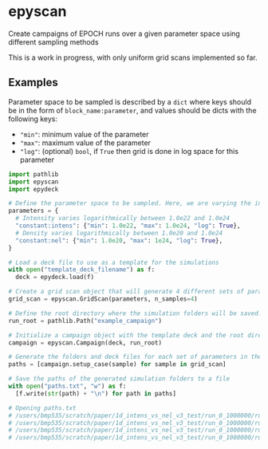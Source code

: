 # epyscan

Create campaigns of EPOCH runs over a given parameter space using
different sampling methods

This is a work in progress, with only uniform grid scans implemented
so far.

## Examples

Parameter space to be sampled is described by a `dict` where keys
should be in the form of `block_name:parameter`, and values should
be dicts with the following keys:

- `"min"`: minimum value of the parameter
- `"max"`: maximum value of the parameter
- `"log"`: (optional) `bool`, if `True` then grid is done in
  log space for this parameter

```python
import pathlib
import epyscan
import epydeck

# Define the parameter space to be sampled. Here, we are varying the intensity and density.
parameters = {
  # Intensity varies logarithmically between 1.0e22 and 1.0e24
  "constant:intens": {"min": 1.0e22, "max": 1.0e24, "log": True},
  # Density varies logarithmically between 1.0e20 and 1.0e24
  "constant:nel": {"min": 1.0e20, "max": 1e24, "log": True},
}

# Load a deck file to use as a template for the simulations
with open("template_deck_filename") as f:
  deck = epydeck.load(f)

# Create a grid scan object that will generate 4 different sets of parameters within the specified ranges
grid_scan = epyscan.GridScan(parameters, n_samples=4)

# Define the root directory where the simulation folders will be saved. This directory will be created if it doesn't exist.
run_root = pathlib.Path("example_campaign")

# Initialize a campaign object with the template deck and the root directory. This will manage the creation of simulation cases.
campaign = epyscan.Campaign(deck, run_root)

# Generate the folders and deck files for each set of parameters in the grid scan
paths = [campaign.setup_case(sample) for sample in grid_scan]

# Save the paths of the generated simulation folders to a file
with open("paths.txt", "w") as f:
  [f.write(str(path) + "\n") for path in paths]

# Opening paths.txt
# /users/bmp535/scratch/paper/1d_intens_vs_nel_v3_test/run_0_1000000/run_0_10000/run_0_100/run_0
# /users/bmp535/scratch/paper/1d_intens_vs_nel_v3_test/run_0_1000000/run_0_10000/run_0_100/run_1
# /users/bmp535/scratch/paper/1d_intens_vs_nel_v3_test/run_0_1000000/run_0_10000/run_0_100/run_2
# /users/bmp535/scratch/paper/1d_intens_vs_nel_v3_test/run_0_1000000/run_0_10000/run_0_100/run_3
```
